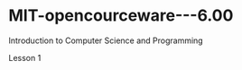MIT-opencourceware---6.00
=========================

Introduction to Computer Science and Programming

Lesson 1
